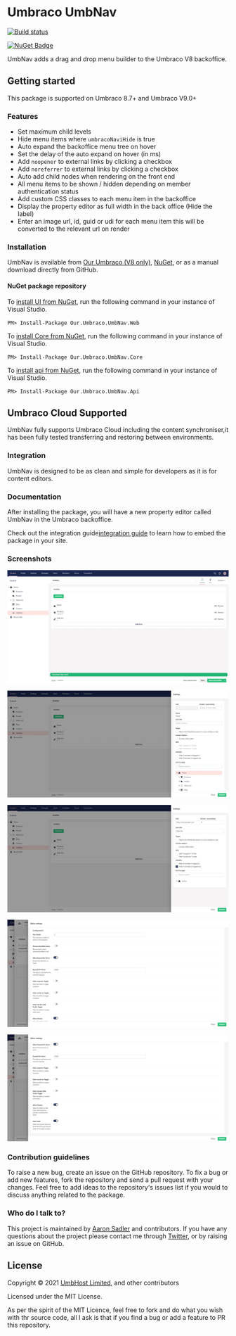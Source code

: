 # Umbraco UmbNav

[![Build status](https://dev.azure.com/TerrabitHost/UmbNav/_apis/build/status/UmbNavV8?branchName=develop)](https://dev.azure.com/TerrabitHost/UmbNav/_build/latest?definitionId=28)

[![NuGet Badge](https://buildstats.info/nuget/Our.Umbraco.UmbNav.Web?includePreReleases=true)](https://www.nuget.org/packages/Our.Umbraco.UmbNavV8.Web)


UmbNav adds a drag and drop menu builder to the Umbraco V8 backoffice.

## Getting started

This package is supported on Umbraco 8.7+ and Umbraco V9.0+

### Features

- Set maximum child levels
- Hide menu items where `umbracoNaviHide` is true
- Auto expand the backoffice menu tree on hover
- Set the delay of the auto expand on hover (in ms)
- Add `noopener` to external links by clicking a checkbox
- Add `noreferrer` to external links by clicking a checkbox
- Auto add child nodes when rendering on the front end
- All menu items to be shown / hidden depending on member authentication status
- Add custom CSS classes to each menu item in the backoffice
- Display the property editor as full width in the back office (Hide the label)
- Enter an image url, id, guid or udi for each menu item this will be converted to the relevant url on render

### Installation

UmbNav is available from [Our Umbraco (V8 only)](https://our.umbraco.com/packages/backoffice-extensions/umbnav), [NuGet](https://www.nuget.org/packages/Our.Umbraco.UmbNav.Web), or as a manual download directly from GitHub.

#### NuGet package repository
To [install UI from NuGet](https://www.nuget.org/packages/Our.Umbraco.UmbNav.Web), run the following command in your instance of Visual Studio.

    PM> Install-Package Our.Umbraco.UmbNav.Web
	
To [install Core from NuGet](https://www.nuget.org/packages/Our.Umbraco.UmbNav.Core), run the following command in your instance of Visual Studio.

    PM> Install-Package Our.Umbraco.UmbNav.Core

To [install api from NuGet](https://www.nuget.org/packages/Our.Umbraco.UmbNav.Api), run the following command in your instance of Visual Studio.

    PM> Install-Package Our.Umbraco.UmbNav.Api

## Umbraco Cloud Supported

UmbNav fully supports Umbraco Cloud including the content synchroniser,it has been fully tested transferring and restoring between environments.

### Integration

UmbNav is designed to be as clean and simple for developers as it is for content editors.

### Documentation

After installing the package, you will have a new property editor called UmbNav in the Umbraco backoffice.

Check out the integration guide[integration guide](docs/integration-guide.md) to learn how to embed the package in your site.

### Screenshots

![](https://raw.githubusercontent.com/AaronSadlerUK/Our.Umbraco.UmbNav/develop/Screenshots/UmbNav.1.jpeg)

![](https://raw.githubusercontent.com/AaronSadlerUK/Our.Umbraco.UmbNav/develop/Screenshots/UmbNav.2.jpeg)

![](https://raw.githubusercontent.com/AaronSadlerUK/Our.Umbraco.UmbNav/develop/Screenshots/UmbNav.3.jpeg)

![](https://raw.githubusercontent.com/AaronSadlerUK/Our.Umbraco.UmbNav/develop/Screenshots/UmbNav.4.jpeg)

![](https://raw.githubusercontent.com/AaronSadlerUK/Our.Umbraco.UmbNav/develop/Screenshots/UmbNav.5.jpeg)


### Contribution guidelines

To raise a new bug, create an issue on the GitHub repository. To fix a bug or add new features, fork the repository and send a pull request with your changes. Feel free to add ideas to the repository's issues list if you would to discuss anything related to the package.

### Who do I talk to?
This project is maintained by [Aaron Sadler](https://aaronsadler.uk) and contributors. If you have any questions about the project please contact me through [Twitter](https://twitter.com/AaronSadlerUK), or by raising an issue on GitHub.

## License

Copyright &copy; 2021 [UmbHost Limited](https://umbhost.net), and other contributors

Licensed under the MIT License.

As per the spirit of the MIT Licence, feel free to fork and do what you wish with thr source code, all I ask is that if you find a bug or add a feature to PR this repository.
